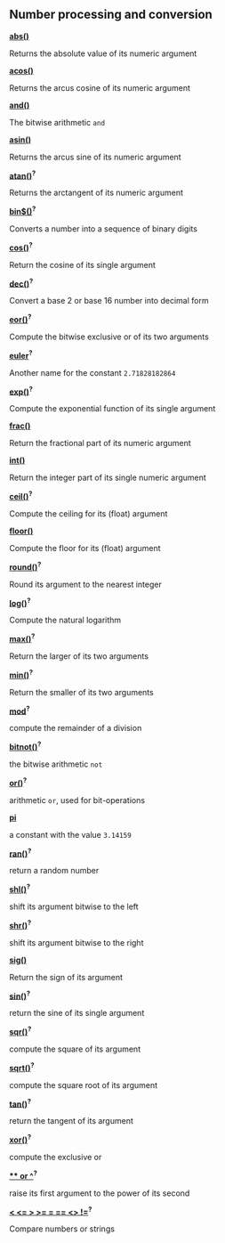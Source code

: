## Number processing and conversion

[**abs()**](./cmdfunc/abs.html)

Returns the absolute value of its numeric argument

[**acos()**](./cmdfunc/acos.html)

Returns the arcus cosine of its numeric argument

[**and()**](./cmdfunc/and2.html)

The bitwise arithmetic ```and```

[**asin()**](./cmdfunc/asin.html)

Returns the arcus sine of its numeric argument

[**atan()**]()<sup>**?**</sup>

Returns the arctangent of its numeric argument

[**bin$()**]()<sup>**?**</sup>

Converts a number into a sequence of binary digits

[**cos()**]()<sup>**?**</sup>

Return the cosine of its single argument

[**dec()**]()<sup>**?**</sup>

Convert a base 2 or base 16 number into decimal form

[**eor()**]()<sup>**?**</sup>

Compute the bitwise exclusive or of its two arguments

[**euler**]()<sup>**?**</sup>

Another name for the constant ```2.71828182864```

[**exp()**]()<sup>**?**</sup>

Compute the exponential function of its single argument

[**frac()**](./cmdfunc/abs.html)

Return the fractional part of its numeric argument

[**int()**](./cmdfunc/int.html)

Return the integer part of its single numeric argument

[**ceil()**]()<sup>**?**</sup>

Compute the ceiling for its (float) argument

[**floor()**](./cmdfunc/floor.html)

Compute the floor for its (float) argument

[**round()**]()<sup>**?**</sup>

Round its argument to the nearest integer

[**log()**]()<sup>**?**</sup>

Compute the natural logarithm

[**max()**]()<sup>**?**</sup>

Return the larger of its two arguments

[**min()**]()<sup>**?**</sup>

Return the smaller of its two arguments

[**mod**]()<sup>**?**</sup>

compute the remainder of a division

[**bitnot()**]()<sup>**?**</sup>

the bitwise arithmetic ```not```

[**or()**]()<sup>**?**</sup>

arithmetic ```or```, used for bit-operations

[**pi**](./cmdfunc/pi.html)

a constant with the value ```3.14159```

[**ran()**]()<sup>**?**</sup>

return a random number

[**shl()**]()<sup>**?**</sup>

shift its argument bitwise to the left

[**shr()**]()<sup>**?**</sup>

shift its argument bitwise to the right

[**sig()**](./cmdfunc/sig.html)

Return the sign of its argument

[**sin()**]()<sup>**?**</sup>

return the sine of its single argument

[**sqr()**]()<sup>**?**</sup>

compute the square of its argument

[**sqrt()**]()<sup>**?**</sup>

compute the square root of its argument

[**tan()**]()<sup>**?**</sup>

return the tangent of its argument

[**xor()**]()<sup>**?**</sup>

compute the exclusive or

[**\** or \^**]()<sup>**?**</sup>

raise its first argument to the power of its second

[**\< \<= \> \>= = == \<\> \!=**]()<sup>**?**</sup>

Compare numbers or strings

